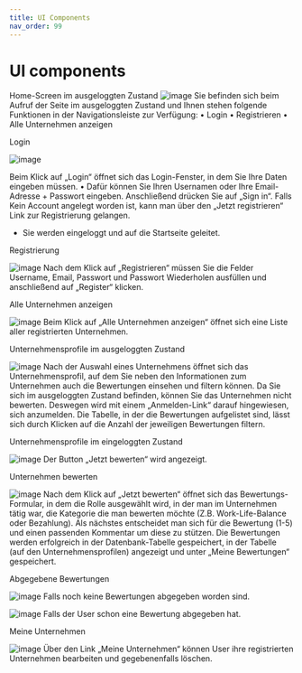 ```yaml
---
title: UI Components
nav_order: 99
---
```


# UI components


Home-Screen im ausgeloggten Zustand
![image](https://github.com/user-attachments/assets/1a8710bf-3ff8-4f98-bbec-17000f2ae66f)
Sie befinden sich beim Aufruf der Seite im ausgeloggten Zustand und Ihnen stehen folgende Funktionen in der Navigationsleiste zur Verfügung:
•	Login
•	Registrieren
•	Alle Unternehmen anzeigen

Login

 ![image](https://github.com/user-attachments/assets/7f12fedb-13d6-4535-a02b-20db4414fa6c)

Beim Klick auf „Login“ öffnet sich das Login-Fenster, in dem Sie Ihre Daten eingeben müssen.
•	Dafür können Sie Ihren Usernamen oder Ihre Email-Adresse + Passwort eingeben. Anschließend drücken Sie auf „Sign in“. Falls Kein Account angelegt worden ist, kann man über den „Jetzt registrieren“ Link zur Registrierung gelangen.
-	Sie werden eingeloggt und auf die Startseite geleitet.

Registrierung

![image](https://github.com/user-attachments/assets/7911c4b0-808c-4b05-9c71-a55807487f2b)
Nach dem Klick auf „Registrieren“ müssen Sie die Felder Username, Email, Passwort und Passwort Wiederholen ausfüllen und anschließend auf „Register“ klicken.

Alle Unternehmen anzeigen

![image](https://github.com/user-attachments/assets/3124f975-3e46-49a4-bc2c-3224b503c754)
Beim Klick auf „Alle Unternehmen anzeigen“ öffnet sich eine Liste aller registrierten Unternehmen.

Unternehmensprofile im ausgeloggten Zustand

![image](https://github.com/user-attachments/assets/f165be1f-aefb-48e9-8d67-df685a127602)
Nach der Auswahl eines Unternehmens öffnet sich das Unternehmensprofil, auf dem Sie neben den Informationen zum Unternehmen auch die Bewertungen einsehen und filtern können.
Da Sie sich im ausgeloggten Zustand befinden, können Sie das Unternehmen nicht bewerten. Deswegen wird mit einem „Anmelden-Link“ darauf hingewiesen, sich anzumelden.
Die Tabelle, in der die Bewertungen aufgelistet sind, lässt sich durch Klicken auf die Anzahl der jeweiligen Bewertungen filtern.

Unternehmensprofile im eingeloggten Zustand

![image](https://github.com/user-attachments/assets/0763bfe1-1951-4453-b57c-9c39fe55b536)
Der Button „Jetzt bewerten“ wird angezeigt.



Unternehmen bewerten

![image](https://github.com/user-attachments/assets/cc744f3e-e359-4ae3-a8a0-0ef5a813bf52)
Nach dem Klick auf „Jetzt bewerten“ öffnet sich das Bewertungs-Formular, in dem die Rolle ausgewählt wird, in der man im Unternehmen tätig war, die Kategorie die man bewerten möchte (Z.B. Work-Life-Balance oder Bezahlung). Als nächstes entscheidet man sich für die Bewertung (1-5) und einen passenden Kommentar um diese zu stützen.
Die Bewertungen werden erfolgreich in der Datenbank-Tabelle gespeichert, in der Tabelle (auf den Unternehmensprofilen) angezeigt und unter „Meine Bewertungen“ gespeichert.

Abgegebene Bewertungen

![image](https://github.com/user-attachments/assets/b3d1cc8a-40a8-46ca-9c36-e12a66d872df)
Falls noch keine Bewertungen abgegeben worden sind.

![image](https://github.com/user-attachments/assets/2e896834-b0c2-4de8-b911-bc4949c7661c)
Falls der User schon eine Bewertung abgegeben hat.

Meine Unternehmen 

![image](https://github.com/user-attachments/assets/4b712135-823c-474e-940d-c2a1c29db23b)
Über den Link „Meine Unternehmen“ können User ihre registrierten Unternehmen bearbeiten und gegebenenfalls löschen.

